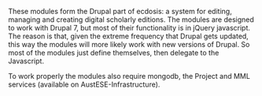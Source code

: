 These modules form the Drupal part of ecdosis: a system for editing, 
managing and creating digital scholarly editions. The modules are 
designed to work with Drupal 7, but most of their functionality is in 
jQuery javascript. The reason is that, given the extreme frequency that 
Drupal gets updated, this way the modules will more likely work with new 
versions of Drupal. So most of the modules just define themselves, then 
delegate to the Javascript.

To work properly the modules also require mongodb, the Project and MML 
services (available on AustESE-Infrastructure).
